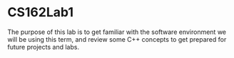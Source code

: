 # CS162Lab1
The purpose of this lab is to get familiar with the software environment we will be using this term, and review some C++ concepts to get prepared for future projects and labs.

